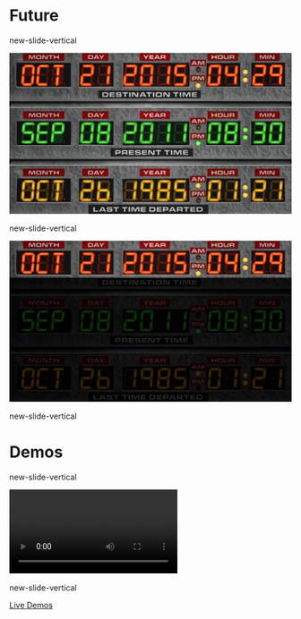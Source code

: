 <!-- .slide: data-background="#000" -->
# <span class="white">Future</span>

new-slide-vertical

<!-- .slide: data-background="#000" -->
![](www/img/back-to-the-future.jpg)

new-slide-vertical
<!-- .slide: data-background="#000" -->
![](www/img/back-to-the-future2.jpg)

new-slide-vertical
<!-- .slide: data-background="#000" -->

# <span class="white">Demos</span>

new-slide-vertical
<!-- .slide: data-background="#000" -->
<video class="stretch" src="www/img/nest.mp4" controls></video>

new-slide-vertical
<!-- .slide: data-background="#000" -->
[Live Demos](http://vcentos:10080/ords/f?p=163)
